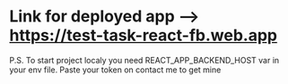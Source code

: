 # Link for deployed app --> https://test-task-react-fb.web.app

P.S. To start project localy you need REACT_APP_BACKEND_HOST var in your env file. Paste your token on contact me to get mine
